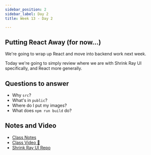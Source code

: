 ```yaml
---
sidebar_position: 2
sidebar_label: Day 2
title: Week 13 - Day 2

---
```


## Putting React Away (for now...)

We're going to wrap up React and move into backend work next week.

Today we're going to simply review where we are with Shrink Ray UI specifically, and React more generally.

## Questions to answer

- Why `src`?
- What's in `public`?
- Where do I put my images?
- What does `npm run build` do?

## Notes and Video

- [Class Notes](https://docs.google.com/document/d/1qrCa3pn-UxV0kUvNLl8goQJ2DYTeGbnr-mFrttCFxNw/view?usp=sharing)
- [Class Video :movie_camera:](hhttps://drive.google.com/file/d/1qbaEiaBV-MQiGAiCh3tJBsq-nvJssS25/view?usp=drive_link)
- [Shrink Ray UI Repo](https://github.com/seanrreid/shrinkray_ui)
